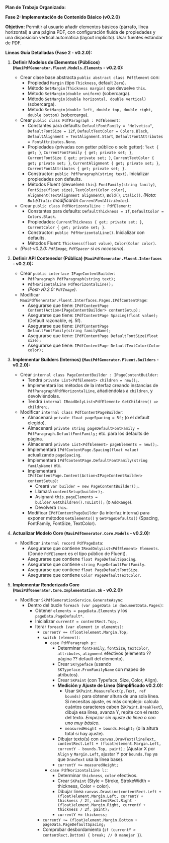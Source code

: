 ﻿
**Plan de Trabajo Organizado:**

**Fase 2: Implementación de Contenido Básico (v0.2.0)**

**Objetivo:** Permitir al usuario añadir elementos básicos (párrafo, línea horizontal) a una página PDF, con configuración fluida de propiedades y una disposición vertical automática (layout implícito). Usar fuentes estándar de PDF.

**Líneas Guía Detalladas (Fase 2 - v0.2.0):**

1.  **Definir Modelos de Elementos (Públicos) (`MauiPdfGenerator.Fluent.Models.Elements` - v0.2.0):**
    *   Crear clase base abstracta `public abstract class PdfElement` con:
        *   Propiedad `Margin` (tipo `Thickness`, default `Zero`).
        *   Método `SetMargin(Thickness margin)` que devuelve `this`.
        *   Método `SetMargin(double uniform)` (sobercarga).
        *   Método `SetMargin(double horizontal, double vertical)` (sobercarga).
        *   Método `SetMargin(double left, double top, double right, double bottom)` (sobercarga).
    *   Crear `public class PdfParagraph : PdfElement`:
        *   Constantes para defaults: `DefaultFontFamily = "Helvetica"`, `DefaultFontSize = 12f`, `DefaultTextColor = Colors.Black`, `DefaultAlignment = TextAlignment.Start`, `DefaultFontAttributes = FontAttributes.None`.
        *   Propiedades (privadas con getter público o solo getter): `Text { get; }`, `CurrentFontFamily { get; private set; }`, `CurrentFontSize { get; private set; }`, `CurrentTextColor { get; private set; }`, `CurrentAlignment { get; private set; }`, `CurrentFontAttributes { get; private set; }`.
        *   Constructor: `public PdfParagraph(string text)`. Inicializar propiedades con defaults.
        *   Métodos Fluent (devuelven `this`): `FontFamily(string family)`, `FontSize(float size)`, `TextColor(Color color)`, `Alignment(TextAlignment alignment)`, `Bold()`, `Italic()`. *(Nota: `Bold`/`Italic` modificarán `CurrentFontAttributes`)*.
    *   Crear `public class PdfHorizontalLine : PdfElement`:
        *   Constantes para defaults: `DefaultThickness = 1f`, `DefaultColor = Colors.Black`.
        *   Propiedades: `CurrentThickness { get; private set; }`, `CurrentColor { get; private set; }`.
        *   Constructor: `public PdfHorizontalLine()`. Inicializar con defaults.
        *   Métodos Fluent: `Thickness(float value)`, `Color(Color color)`.
    *   *(Post-v0.2.0: `PdfImage`, `PdfSpacer` si es necesario)*.

2.  **Definir API Contenedor (Pública) (`MauiPdfGenerator.Fluent.Interfaces` - v0.2.0):**
    *   Crear `public interface IPageContentBuilder`:
        *   `PdfParagraph PdfParagraph(string text);`
        *   `PdfHorizontalLine PdfHorizontalLine();`
        *   *(Post-v0.2.0: `PdfImage`)*.
    *   Modificar `MauiPdfGenerator.Fluent.Interfaces.Pages.IPdfContentPage`:
        *   Asegurarse que tiene: `IPdfContentPage Content(Action<IPageContentBuilder> contentSetup);`
        *   Asegurarse que tiene: `IPdfContentPage Spacing(float value);` (Default razonable, ej. 5f).
        *   Asegurarse que tiene: `IPdfContentPage DefaultFontFamily(string familyName);`
        *   Asegurarse que tiene: `IPdfContentPage DefaultFontSize(float size);`
        *   Asegurarse que tiene: `IPdfContentPage DefaultTextColor(Color color);`

3.  **Implementar Builders (Internos) (`MauiPdfGenerator.Fluent.Builders` - v0.2.0):**
    *   Crear `internal class PageContentBuilder : IPageContentBuilder`:
        *   Tendrá `private List<PdfElement> children = new();`.
        *   Implementará los métodos de la interfaz creando instancias de `PdfParagraph`/`PdfHorizontalLine`, añadiéndolas a `children`, y devolviéndolas.
        *   Tendrá `internal IReadOnlyList<PdfElement> GetChildren() => children;`.
    *   Modificar `internal class PdfContentPageBuilder`:
        *   Almacenará `private float pageSpacing = 5f;` (o el default elegido).
        *   Almacenará `private string pageDefaultFontFamily = PdfParagraph.DefaultFontFamily;` etc. para los defaults de página.
        *   Almacenará `private List<PdfElement> pageElements = new();`.
        *   Implementará `IPdfContentPage.Spacing(float value)` actualizando `pageSpacing`.
        *   Implementará `IPdfContentPage.DefaultFontFamily(string familyName)` etc.
        *   Implementará `IPdfContentPage.Content(Action<IPageContentBuilder> contentSetup)`:
            *   Creará `var builder = new PageContentBuilder();`.
            *   Llamará `contentSetup(builder);`.
            *   Asignará `this.pageElements = builder.GetChildren().ToList();` (o `AddRange`).
            *   Devolverá `this`.
        *   Modificar `IPdfContentPageBuilder` (la interfaz interna) para exponer métodos `GetElements()` y `GetPageDefaults()` (Spacing, FontFamily, FontSize, TextColor).

4.  **Actualizar Modelo Core (`MauiPdfGenerator.Core.Models` - v0.2.0):**
    *   Modificar `internal record PdfPageData`:
        *   Asegurarse que contiene `IReadOnlyList<PdfElement> Elements`. (Donde `PdfElement` es el tipo público de Fluent).
        *   Asegurarse que contiene `float PageDefaultSpacing`.
        *   Asegurarse que contiene `string PageDefaultFontFamily`.
        *   Asegurarse que contiene `float PageDefaultFontSize`.
        *   Asegurarse que contiene `Color PageDefaultTextColor`.

5.  **Implementar Renderizado Core (`MauiPdfGenerator.Core.Implementation.Sk` - v0.2.0):**
    *   Modificar `SkPdfGenerationService.GenerateAsync`:
        *   Dentro del bucle `foreach (var pageData in documentData.Pages)`:
            *   Obtener `elements = pageData.Elements` y los `pageData.PageDefault*`.
            *   Inicializar `currentY = contentRect.Top;`.
            *   Iterar `foreach (var element in elements)`:
                *   `currentY += (float)element.Margin.Top;`
                *   `switch (element)`:
                    *   `case PdfParagraph p:`:
                        *   Determinar `fontFamily`, `fontSize`, `textColor`, `attributes`, `alignment` efectivos (elemento ?? página ?? default del elemento).
                        *   Crear `SKTypeface` (usando `SKTypeface.FromFamilyName` con mapeo de atributos).
                        *   Crear `SKPaint` (con Typeface, Size, Color, Align).
                        *   **Medición y Ajuste de Línea (Simplificado v0.2.0):**
                            *   Usar `SKPaint.MeasureText(p.Text, ref bounds)` para obtener altura de una sola línea. Si necesitas ajuste, es más complejo: calcula cuántos caracteres caben (`SKPaint.BreakText`), dibuja esa línea, avanza Y, repite con el resto del texto. *Empezar sin ajuste de línea o con uno muy básico.*
                            *   `measuredHeight = bounds.Height;` (o la altura total si hay ajuste).
                        *   Dibujar texto(s) con `canvas.DrawText(lineText, contentRect.Left + (float)element.Margin.Left, currentY - bounds.Top, paint);` (Ajustar X por `Align` y `Margin.Left`, ajustar Y por `bounds.Top` ya que `DrawText` usa la línea base).
                        *   `currentY += measuredHeight;`
                    *   `case PdfHorizontalLine l:`:
                        *   Determinar `thickness`, `color` efectivos.
                        *   Crear `SKPaint` (Style = Stroke, StrokeWidth = thickness, Color = color).
                        *   Dibujar línea `canvas.DrawLine(contentRect.Left + (float)element.Margin.Left, currentY + thickness / 2f, contentRect.Right - (float)element.Margin.Right, currentY + thickness / 2f, paint);`
                        *   `currentY += thickness;`
                *   `currentY += (float)element.Margin.Bottom + pageData.PageDefaultSpacing;`
                *   Comprobar desbordamiento (`if (currentY > contentRect.Bottom) { break; // O manejar }`).